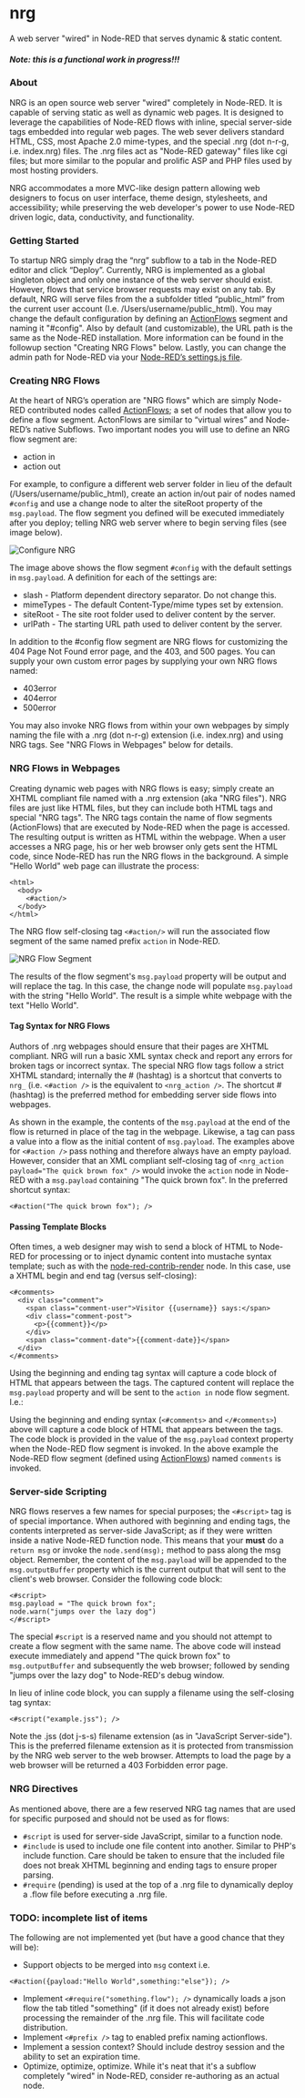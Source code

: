 nrg
===

A web server "wired" in Node-RED that serves dynamic & static content.
#### *Note: this is a functional work in progress!!!*

### About
NRG is an open source web server "wired" completely in Node-RED. It is capable
of serving static as well as dynamic web pages. It is designed to leverage the
capabilities of Node-RED flows with inline, special server-side tags embedded
into regular web pages. The web sever delivers standard HTML, CSS, most Apache
2.0 mime-types, and the special .nrg (dot n-r-g, i.e. index.nrg) files. The .nrg
files act as "Node-RED gateway" files like cgi files; but more similar to the
popular and prolific ASP and PHP files used by most hosting providers.

NRG accommodates a more MVC-like design pattern allowing web designers
to focus on user interface, theme design, stylesheets, and accessibility; while
preserving the web developer's power to use Node-RED driven logic, data,
conductivity, and functionality.

### Getting Started
To startup NRG simply drag the “nrg” subflow to a tab in the Node-RED editor and
click “Deploy”. Currently, NRG is implemented as a global singleton object and
only one instance of the web server should exist. However, flows that service
browser requests may exist on any tab. By default, NRG will serve files from the
a subfolder titled “public_html” from the current user account (I.e.
/Users/username/public_html). You may change the default configuration by
defining an [ActionFlows](https://flows.nodered.org/node/node-red-contrib-actionflows) segment and naming it "#config". Also by default (and
customizable), the URL path is the same as the Node-RED installation. More
information can be found in the followup section "Creating NRG Flows" below. Lastly, you
can change the admin path for Node-RED via your [Node-RED’s settings.js file](https://nodered.org/docs/configuration).

### Creating NRG Flows
At the heart of NRG’s operation are "NRG flows" which are simply Node-RED
contributed nodes called [ActionFlows](https://flows.nodered.org/node/node-red-contrib-actionflows); a set of nodes that allow you
to define a flow segment. ActonFlows are similar to “virtual wires” and
Node-RED’s native Subflows. Two important nodes you will use to define an NRG
flow segment are:

* action in
* action out

For example, to configure a different web server folder in lieu of the default
(/Users/username/public_html), create an action in/out pair of nodes named
`#config` and use a change node to alter the siteRoot property of the
`msg.payload`. The flow segment you defined will be executed immediately after
you deploy; telling NRG web server where to begin serving files (see image
below).

![Configure NRG](https://raw.githubusercontent.com/Steveorevo/nrg/master/demo/nrg-config.jpg)

The image above shows the flow segment `#config` with the default settings in
`msg.payload`. A definition for each of the settings are:

* slash - Platform dependent directory separator. Do not change this.
* mimeTypes - The default Content-Type/mime types set by extension.
* siteRoot - The site root folder used to deliver content by the server.
* urlPath - The starting URL path used to deliver content by the server.

In addition to the #config flow segment are NRG flows for customizing the 404
Page Not Found error page, and the 403, and 500 pages. You can supply your own
custom error pages by supplying your own NRG flows named:

* 403error
* 404error
* 500error

You may also invoke NRG flows from within your own webpages by simply naming the
file with a .nrg (dot n-r-g) extension (i.e. index.nrg) and using NRG tags. See
"NRG Flows in Webpages" below for details.

### NRG Flows in Webpages
Creating dynamic web pages with NRG flows is easy; simply create an XHTML
compliant file named with a .nrg extension (aka "NRG files"). NRG files are just
like HTML files, but they can include both HTML tags and special "NRG tags".
The NRG tags contain the name of flow segments (ActionFlows) that are executed
by Node-RED when the page is accessed. The resulting output is written as
HTML within the webpage. When a user accesses a NRG page, his or her web browser
only gets sent the HTML code, since Node-RED has run the NRG flows in the
background. A simple "Hello World" web page can illustrate the process:

```
<html>
  <body>
    <#action/>
  </body>
</html>
```

The NRG flow self-closing tag `<#action/>` will run the associated flow segment
of the same named prefix `action` in Node-RED.

![NRG Flow Segment](https://raw.githubusercontent.com/Steveorevo/nrg/master/demo/nrg-hello-world.jpg)

The results of the flow segment's `msg.payload` property will be output and will
replace the tag. In this case, the change node will populate `msg.payload` with
the string "Hello World". The result is a simple white webpage with the text
"Hello World".

#### Tag Syntax for NRG Flows
Authors of .nrg webpages should ensure that their pages are XHTML compliant. NRG
will run a basic XML syntax check and report any errors for broken tags or
incorrect syntax. The special NRG flow tags follow a strict XHTML standard;
internally the # (hashtag) is a shortcut that converts to `nrg_` (i.e.
`<#action />` is the equivalent to `<nrg_action />`. The shortcut # (hashtag) is
the preferred method for embedding server side flows into webpages.

As shown in the example, the contents of the `msg.payload` at the end of the
flow is returned in place of the tag in the webpage. Likewise, a tag can pass
a value into a flow as the initial content of `msg.payload`. The examples above
for `<#action />` pass nothing and therefore always have an empty payload.
However, consider that an XML compliant self-closing tag of
`<nrg_action payload="The quick brown fox" />` would invoke the `action` node in Node-RED with a
`msg.payload` containing "The quick brown fox". In the preferred shortcut syntax:

```
<#action("The quick brown fox"); />
```

#### Passing Template Blocks
Often times, a web designer may wish to send a block of HTML to Node-RED for
processing or to inject dynamic content into mustache syntax template; such as
with the [node-red-contrib-render](https://flows.nodered.org/node/node-red-contrib-render)
node. In this case, use a XHTML begin and end tag (versus self-closing):

```
<#comments>
  <div class="comment">
    <span class="comment-user">Visitor {{username}} says:</span>
    <div class="comment-post">
      <p>{{comment}}</p>
    </div>
    <span class="comment-date">{{comment-date}}</span>
  </div>
</#comments>
```


Using the beginning and ending tag syntax will capture a code block of HTML that
appears between the tags. The captured content will replace the `msg.payload`
property and will be sent to the `action in` node flow segment. I.e.:

Using the beginning and ending syntax (`<#comments>` and `</#comments>`) above
will capture a code block of HTML that appears between the tags. The code block
is provided in the value of the `msg.payload` context property when the Node-RED
flow segment is invoked. In the above example the Node-RED flow segment
(defined using [ActionFlows](https://flows.nodered.org/node/node-red-contrib-actionflows)) named `comments` is invoked.

### Server-side Scripting
NRG flows reserves a few names for special purposes; the `<#script>` tag is of
special importance. When authored with beginning and ending tags, the contents
interpreted as server-side JavaScript; as if they were written inside a native
Node-RED function node. This means that your **must** do a `return msg` or
invoke the `node.send(msg);` method to pass along the msg object. Remember, the
content of the `msg.payload` will be appended to the `msg.outputBuffer` property
which is the current output that will sent to the client's web browser. Consider
the following code block:

```
<#script>
msg.payload = "The quick brown fox";
node.warn("jumps over the lazy dog")
</#script>
```

The special `#script` is a reserved name and you should not attempt to create a
flow segment with the same name. The above code will instead execute immediately
and append "The quick brown fox" to `msg.outputBuffer` and subsequently the web
browser; followed by sending "jumps over the lazy dog" to Node-RED's debug window.

In lieu of inline code block, you can supply a filename using the self-closing
tag syntax:

```
<#script("example.jss"); />
```

Note the .jss (dot j-s-s) filename extension (as in "JavaScript Server-side").
This is the preferred filename extension as it is protected from transmission
by the NRG web server to the web browser. Attempts to load the page by a web
browser will be returned a 403 Forbidden error page.

### NRG Directives
As mentioned above, there are a few reserved NRG tag names that are used for
specific purposed and should not be used as for flows:

* `#script` is used for server-side JavaScript, similar to a function node.
* `#include` is used to include one file content into another. Similar to PHP's include function. Care should be taken to ensure that the included file does not break XHTML beginning and ending tags to ensure proper parsing.
* `#require` (pending) is used at the top of a .nrg file to dynamically deploy a .flow file before executing a .nrg file.

### TODO: incomplete list of items
The following are not implemented yet (but have a good chance that they will be):

* Support objects to be merged into `msg` context i.e.

```
<#action({payload:"Hello World",something:"else"}); />
```

* Implement `<#require("something.flow"); />` dynamically loads a json flow the tab titled "something" (if it does not already exist) before processing the remainder of the .nrg file. This will facilitate code distribution.
* Implement `<#prefix />` tag to enabled prefix naming actionflows.
* Implement a session context? Should include destroy session and the ability to set an expiration time.
* Optimize, optimize, optimize. While it's neat that it's a subflow completely "wired" in Node-RED, consider re-authoring as an actual node.
